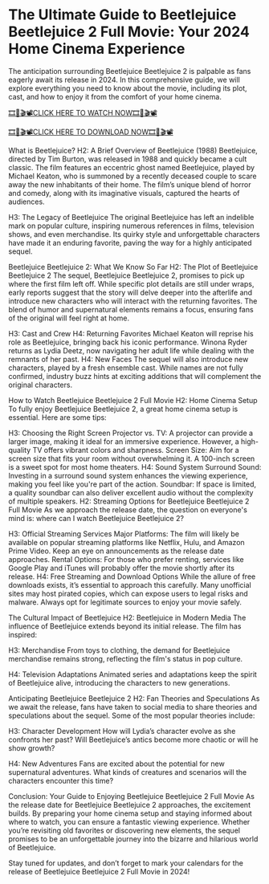 # The Ultimate Guide to Beetlejuice Beetlejuice 2 Full Movie: Your 2024 Home Cinema Experience
The anticipation surrounding Beetlejuice Beetlejuice 2 is palpable as fans eagerly await its release in 2024. In this comprehensive guide, we will explore everything you need to know about the movie, including its plot, cast, and how to enjoy it from the comfort of your home cinema.

[🎞️🎥🎬📽️CLICK HERE TO WATCH NOW🎞️🎥🎬📽️](https://cutt.ly/jeT5jc3y)

[🎞️🎥🎬📽️CLICK HERE TO DOWNLOAD NOW🎞️🎥🎬📽️](https://cutt.ly/jeT5jc3y)

What is Beetlejuice?
H2: A Brief Overview of Beetlejuice (1988)
Beetlejuice, directed by Tim Burton, was released in 1988 and quickly became a cult classic. The film features an eccentric ghost named Beetlejuice, played by Michael Keaton, who is summoned by a recently deceased couple to scare away the new inhabitants of their home. The film’s unique blend of horror and comedy, along with its imaginative visuals, captured the hearts of audiences.

H3: The Legacy of Beetlejuice
The original Beetlejuice has left an indelible mark on popular culture, inspiring numerous references in films, television shows, and even merchandise. Its quirky style and unforgettable characters have made it an enduring favorite, paving the way for a highly anticipated sequel.

Beetlejuice Beetlejuice 2: What We Know So Far
H2: The Plot of Beetlejuice Beetlejuice 2
The sequel, Beetlejuice Beetlejuice 2, promises to pick up where the first film left off. While specific plot details are still under wraps, early reports suggest that the story will delve deeper into the afterlife and introduce new characters who will interact with the returning favorites. The blend of humor and supernatural elements remains a focus, ensuring fans of the original will feel right at home.

H3: Cast and Crew
H4: Returning Favorites
Michael Keaton will reprise his role as Beetlejuice, bringing back his iconic performance.
Winona Ryder returns as Lydia Deetz, now navigating her adult life while dealing with the remnants of her past.
H4: New Faces
The sequel will also introduce new characters, played by a fresh ensemble cast. While names are not fully confirmed, industry buzz hints at exciting additions that will complement the original characters.

How to Watch Beetlejuice Beetlejuice 2 Full Movie
H2: Home Cinema Setup
To fully enjoy Beetlejuice Beetlejuice 2, a great home cinema setup is essential. Here are some tips:

H3: Choosing the Right Screen
Projector vs. TV: A projector can provide a larger image, making it ideal for an immersive experience. However, a high-quality TV offers vibrant colors and sharpness.
Screen Size: Aim for a screen size that fits your room without overwhelming it. A 100-inch screen is a sweet spot for most home theaters.
H4: Sound System
Surround Sound: Investing in a surround sound system enhances the viewing experience, making you feel like you're part of the action.
Soundbar: If space is limited, a quality soundbar can also deliver excellent audio without the complexity of multiple speakers.
H2: Streaming Options for Beetlejuice Beetlejuice 2 Full Movie
As we approach the release date, the question on everyone's mind is: where can I watch Beetlejuice Beetlejuice 2?

H3: Official Streaming Services
Major Platforms: The film will likely be available on popular streaming platforms like Netflix, Hulu, and Amazon Prime Video. Keep an eye on announcements as the release date approaches.
Rental Options: For those who prefer renting, services like Google Play and iTunes will probably offer the movie shortly after its release.
H4: Free Streaming and Download Options
While the allure of free downloads exists, it’s essential to approach this carefully. Many unofficial sites may host pirated copies, which can expose users to legal risks and malware. Always opt for legitimate sources to enjoy your movie safely.

The Cultural Impact of Beetlejuice
H2: Beetlejuice in Modern Media
The influence of Beetlejuice extends beyond its initial release. The film has inspired:

H3: Merchandise
From toys to clothing, the demand for Beetlejuice merchandise remains strong, reflecting the film's status in pop culture.

H4: Television Adaptations
Animated series and adaptations keep the spirit of Beetlejuice alive, introducing the characters to new generations.

Anticipating Beetlejuice Beetlejuice 2
H2: Fan Theories and Speculations
As we await the release, fans have taken to social media to share theories and speculations about the sequel. Some of the most popular theories include:

H3: Character Development
How will Lydia’s character evolve as she confronts her past? Will Beetlejuice’s antics become more chaotic or will he show growth?

H4: New Adventures
Fans are excited about the potential for new supernatural adventures. What kinds of creatures and scenarios will the characters encounter this time?

Conclusion: Your Guide to Enjoying Beetlejuice Beetlejuice 2 Full Movie
As the release date for Beetlejuice Beetlejuice 2 approaches, the excitement builds. By preparing your home cinema setup and staying informed about where to watch, you can ensure a fantastic viewing experience. Whether you’re revisiting old favorites or discovering new elements, the sequel promises to be an unforgettable journey into the bizarre and hilarious world of Beetlejuice.

Stay tuned for updates, and don’t forget to mark your calendars for the release of Beetlejuice Beetlejuice 2 Full Movie in 2024!
